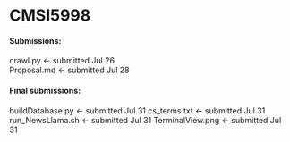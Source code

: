 # CMSI5998

#### Submissions:   
crawl.py <- submitted Jul 26   
Proposal.md <- submitted Jul 28

#### Final submissions:  
buildDatabase.py <- submitted Jul 31
cs_terms.txt <- submitted Jul 31
run_NewsLlama.sh <- submitted Jul 31
TerminalView.png <- submitted Jul 31
